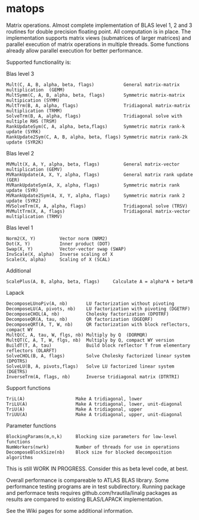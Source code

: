 matops
======

Matrix operations. Almost complete implementation of BLAS level 1, 2 and 3 routines for double precision floating point. All computation is in place. The implementation supports matrix views (submatrices of larger matrices) and parallel execution of matrix operations in multiple threads. Some functions already allow parallel execution for better performance.

Supported functionality is:

  Blas level 3

    Mult(C, A, B, alpha, beta, flags)           General matrix-matrix multiplication  (GEMM)
    MultSymm(C, A, B, alpha, beta, flags)       Symmetric matrix-matrix multipication (SYMM)
    MultTrm(B, A, alpha, flags)                 Tridiagonal matrix-matrix multiplication (TRMM)  
    SolveTrm(B, A, alpha, flags)                Tridiagonal solve with multiple RHS (TRSM)
    RankUpdateSym(C, A, alpha, beta,flags)      Symmetric matrix rank-k update (SYRK)
    RankUpdate2Sym(C, A, B, alpha, beta, flags) Symmetric matrix rank-2k update (SYR2K)

  Blas level 2

    MVMult(X, A, Y, alpha, beta, flags)         General matrix-vector multiplication (GEMV)
    MVRankUpdate(A, X, Y, alpha, flags)         General matrix rank update (GER)
    MVRankUpdateSym(A, X, alpha, flags)         Symmetric matrix rank update (SYR)
    MVRankUpdate2Sym(A, X, Y, alpha, flags)     Symmetric matrix rank 2 update (SYR2)
    MVSolveTrm(X, A, alpha, flags)              Tridiagonal solve (TRSV)
    MVMultTrm(X, A, flags)                      Tridiagonal matrix-vector multiplication (TRMV)

  Blas level 1

    Norm2(X, Y)         Vector norm (NRM2)
    Dot(X, Y)           Inner product (DOT)
    Swap(X, Y)          Vector-vector swap (SWAP)
    InvScale(X, alpha)  Inverse scaling of X 
    Scale(X, alpha)     Scaling of X (SCAL)

  Additional

    ScalePlus(A, B, alpha, beta, flags)		Calculate A = alpha*A + beta*B

  Lapack
  
    DecomposeLUnoPiv(A, nb)       LU factorization without pivoting
    DecomposeLU(A, pivots, nb)    LU factorization with pivoting (DGETRF)
    DecomposeCHOL(A, nb)          Cholesky factorization (DPOTRF)
    DecomposeQR(A, tau, nb)       QR factorization (DGEQRF)
    DecomposeQRT(A, T, W, nb)     QR factorization with block reflectors, compact WY
    MultQ(C, A, tau, W, flgs, nb) Multiply by Q  (DORMQR)
    MultQT(C, A, T, W, flgs, nb)  Multiply by Q, compact WY version
    BuildT(T, A, tau)             Build block reflector T from elementary reflectors (DLARFT)
    SolveCHOL(B, A, flags)        Solve Cholesky factorized linear system (DPOTRS)
    SolveLU(B, A, pivots,flags)   Solve LU factorized linear system (DGETRS)
    InverseTrm(A, flags, nb)      Inverse tridiagonal matrix (DTRTRI)

  Support functions

    TriL(A)                   Make A tridiagonal, lower 
    TriLU(A)                  Make A tridiagonal, lower, unit-diagonal 
    TriU(A)                   Make A tridiagonal, upper 
    TriUU(A)                  Make A tridiagonal, upper, unit-diagonal 

  Parameter functions

    BlockingParams(m,n,k)     Blocking size parameters for low-level functions
    NumWorkers(nwrk)          Number of threads for use in operations
    DecomposeBlockSize(nb)    Block size for blocked decomposition algorithms

This is still WORK IN PROGRESS. Consider this as beta level code, at best. 

Overall performance is compareable to ATLAS BLAS library. Some performance testing programs are in test subdirectory. Running package and performace tests requires github.com/hrautila/linalg packages as results are compared to existing BLAS/LAPACK implementation.

See the Wiki pages for some additional information. 
